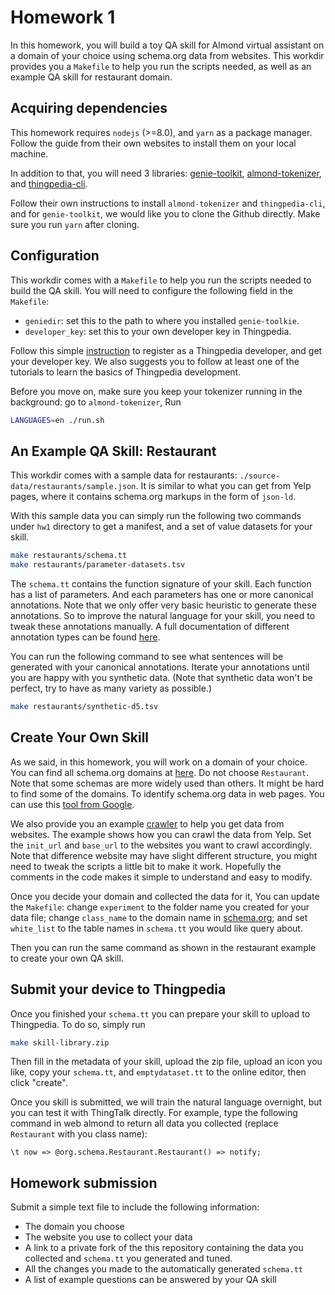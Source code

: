 # Homework 1
In this homework, you will build a toy QA skill for Almond virtual assistant on 
a domain of your choice using schema.org data from websites.
This workdir provides you a `Makefile` to help you run the scripts needed, as 
well as an example QA skill for restaurant domain.

## Acquiring dependencies
This homework requires `nodejs` (>=8.0), and `yarn` as a package manager. 
Follow the guide from their own websites to install them on your local machine.

In addition to that, you will need 3 libraries: 
[genie-toolkit](https://github.com/stanford-oval/genie-toolkit), 
[almond-tokenizer](https://github.com/stanford-oval/almond-tokenizer),
and [thingpedia-cli](https://github.com/stanford-oval/thingpedia-cli). 

Follow their own instructions to install `almond-tokenizer` and `thingpedia-cli`, 
and for `genie-toolkit`, we would like you to clone the Github directly. 
Make sure you run `yarn` after cloning. 


## Configuration 
This workdir comes with a `Makefile` to help you run the scripts needed to build 
the QA skill. You will need to configure the following field in the `Makefile`:

- `geniedir`: set this to the path to where you installed `genie-toolkie`.
- `developer_key`: set this to your own developer key in Thingpedia. 

Follow this simple [instruction](instructions/almond-registration.md) to register as a Thingpedia developer, and get your developer key. 
We also suggests you to follow at least one of the tutorials to learn the basics of Thingpedia development.

Before you move on, make sure you keep your tokenizer running in the background: go to `almond-tokenizer`, Run
```bash
LANGUAGES=en ./run.sh
```


## An Example QA Skill: Restaurant
This workdir comes with a sample data for restaurants: `./source-data/restaurants/sample.json`. 
It is similar to what you can get from Yelp pages, where it contains schema.org markups in the form of `json-ld`.

With this sample data you can simply run the following two commands under `hw1` directory to 
get a manifest, and a set of value datasets for your skill.

```bash
make restaurants/schema.tt
make restaurants/parameter-datasets.tsv
```

The `schema.tt` contains the function signature of your skill. Each function has a list of parameters. 
And each parameters has one or more canonical annotations. 
Note that we only offer very basic heuristic to generate these annotations.
So to improve the natural language for your skill, you need to tweak these annotations manually. 
A full documentation of different annotation types can be found [here](instructions/nl-annotations.md).

You can run the following command to see what sentences will be generated with your canonical annotations.
Iterate your annotations until you are happy with you synthetic data. (Note that synthetic data won't be 
perfect, try to have as many variety as possible.)
```bash
make restaurants/synthetic-d5.tsv
```


## Create Your Own Skill
As we said, in this homework, you will work on a domain of your choice. 
You can find all schema.org domains at [here](https://schema.org/docs/full.html). Do not choose `Restaurant`.
Note that some schemas are more widely used than others. It might be hard to find some of the domains. 
To identify schema.org data in web pages. You can use this [tool from Google](https://search.google.com/structured-data/testing-tool/).

We also provide you an example [crawler](data-crawler/crawler.py) to help you get data from websites.
The example shows how you can crawl the data from Yelp. Set the `init_url` and `base_url` to the websites you want to crawl accordingly. 
Note that difference website may have slight different structure, you might need to tweak the scripts a little bit to make it work. 
Hopefully the comments in the code makes it simple to understand and easy to modify. 

Once you decide your domain and collected the data for it, You can update the 
`Makefile`: change `experiment` to the folder name you created for your data file;
change `class_name` to the domain name in [schema.org](https://schema.org);
and set `white_list` to the table names in `schema.tt` you would like query about.

Then you can run the same command as shown in the restaurant example to create your own QA skill.


## Submit your device to Thingpedia

Once you finished your `schema.tt` you can prepare your skill to upload to Thingpedia. 
To do so, simply run 
```bash
make skill-library.zip
```
Then fill in the metadata of your skill, upload the zip file, upload an icon you like,
copy your `schema.tt`, and `emptydataset.tt` to the online editor, then click "create".

Once you skill is submitted, we will train the natural language overnight, but you can test it with ThingTalk directly. 
For example, type the following command in web almond to return all data you collected (replace `Restaurant` with you class name):
```
\t now => @org.schema.Restaurant.Restaurant() => notify;
```


## Homework submission
Submit a simple text file to include the following information:

- The domain you choose
- The website you use to collect your data
- A link to a private fork of the this repository containing the data you collected and `schema.tt` you generated and tuned.
- All the changes you made to the automatically generated `schema.tt`
- A list of example questions can be answered by your QA skill
